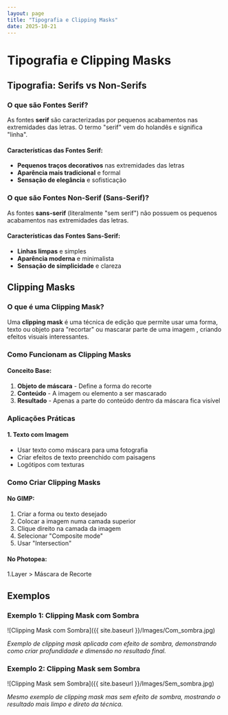 ```yaml
---
layout: page
title: "Tipografia e Clipping Masks"
date: 2025-10-21
---
```


# Tipografia e Clipping Masks

## Tipografia: Serifs vs Non-Serifs

### O que são Fontes Serif?

As fontes **serif** são caracterizadas por pequenos acabamentos nas extremidades das letras. O termo "serif" vem do holandês e significa "linha".

#### Características das Fontes Serif:
- **Pequenos traços decorativos** nas extremidades das letras
- **Aparência mais tradicional** e formal
- **Sensação de elegância** e sofisticação

### O que são Fontes Non-Serif (Sans-Serif)?

As fontes **sans-serif** (literalmente "sem serif") não possuem os pequenos acabamentos nas extremidades das letras.

#### Características das Fontes Sans-Serif:
- **Linhas limpas** e simples
- **Aparência moderna** e minimalista
- **Sensação de simplicidade** e clareza


## Clipping Masks

### O que é uma Clipping Mask?

Uma **clipping mask** é uma técnica de edição que permite usar uma forma, texto ou objeto para "recortar" ou mascarar parte de uma imagem , criando efeitos visuais interessantes.

### Como Funcionam as Clipping Masks

#### Conceito Base:
1. **Objeto de máscara** - Define a forma do recorte
2. **Conteúdo** - A imagem ou elemento a ser mascarado
3. **Resultado** - Apenas a parte do conteúdo dentro da máscara fica visível

### Aplicações Práticas

#### 1. Texto com Imagem
- Usar texto como máscara para uma fotografia
- Criar efeitos de texto preenchido com paisagens
- Logótipos com texturas


### Como Criar Clipping Masks


#### No GIMP:
1. Criar a forma ou texto desejado
2. Colocar a imagem numa camada superior
3. Clique direito na camada da imagem
4. Selecionar "Composite mode"
5. Usar "Intersection"

#### No Photopea:
1.Layer > Máscara de Recorte




## Exemplos 

### Exemplo 1: Clipping Mask com Sombra
![Clipping Mask com Sombra]({{ site.baseurl }}/Images/Com_sombra.jpg)

*Exemplo de clipping mask aplicada com efeito de sombra, demonstrando como criar profundidade e dimensão no resultado final.*

### Exemplo 2: Clipping Mask sem Sombra  
![Clipping Mask sem Sombra]({{ site.baseurl }}/Images/Sem_sombra.jpg)

*Mesmo exemplo de clipping mask mas sem efeito de sombra, mostrando o resultado mais limpo e direto da técnica.*

